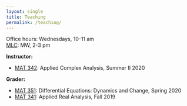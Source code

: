```yaml
---
layout: single
title: Teaching
permalink: /teaching/
---
```


Office hours: Wednesdays, 10-11 am   
[MLC](http://www.math.stonybrook.edu/mlc/center-hours.html): MW, 2-3 pm   

**Instructor:**   
* [MAT 342](/teaching/mat342-summer20): Applied Complex Analysis, Summer II 2020   

**Grader:**   
* [MAT 351](https://you.stonybrook.edu/aerchenko/teaching/mat-351/): Differential Equations: Dynamics and Change, Spring 2020   
* [MAT 341](http://www.math.stonybrook.edu/~xiu/MATH341.html): Applied Real Analysis, Fall 2019   
